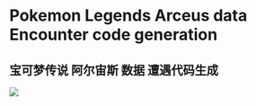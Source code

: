 # Pokemon Legends Arceus data Encounter code generation

## 宝可梦传说 阿尔宙斯 数据 遭遇代码生成

<img src="https://i.imgur.com/SF059n5.png"></img>
